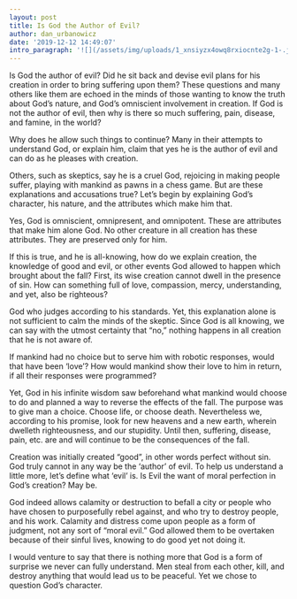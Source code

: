 ```yaml
---
layout: post
title: Is God the Author of Evil?
author: dan_urbanowicz
date: '2019-12-12 14:49:07'
intro_paragraph: '![](/assets/img/uploads/1_xnsiyzx4owq8rxiocnte2g-1-.jpeg)'
---
```

Is God the author of evil? Did he sit back and devise evil plans for his creation in order to bring suffering upon them? These questions and many others like them are echoed in the minds of those wanting to know the truth about God’s nature, and God’s omniscient involvement in creation. If God is not the author of evil, then why is there so much suffering, pain, disease, and famine, in the world?

Why does he allow such things to continue? Many in their attempts to understand God, or explain him, claim that yes he is the author of evil and can do as he pleases with creation.

Others, such as skeptics, say he is a cruel God, rejoicing in making people suffer, playing with mankind as pawns in a chess game. But are these explanations and accusations true? Let’s begin by explaining God’s character, his nature, and the attributes which make him that.

Yes, God is omniscient, omnipresent, and omnipotent. These are attributes that make him alone God. No other creature in all creation has these attributes. They are preserved only for him.

If this is true, and he is all-knowing, how do we explain creation, the knowledge of good and evil, or other events God allowed to happen which brought about the fall? First, its wise creation cannot dwell in the presence of sin. How can something full of love, compassion, mercy, understanding, and yet, also be righteous?

God who judges according to his standards. Yet, this explanation alone is not sufficient to calm the minds of the skeptic. Since God is all knowing, we can say with the utmost certainty that “no,” nothing happens in all creation that he is not aware of.

If mankind had no choice but to serve him with robotic responses, would that have been ‘love’? How would mankind show their love to him in return, if all their responses were programmed?

Yet, God in his infinite wisdom saw beforehand what mankind would choose to do and planned a way to reverse the effects of the fall. The purpose was to give man a choice. Choose life, or choose death. Nevertheless we, according to his promise, look for new heavens and a new earth, wherein dwelleth righteousness, and our stupidity. Until then, suffering, disease, pain, etc. are and will continue to be the consequences of the fall.

Creation was initially created “good”, in other words perfect without sin. God truly cannot in any way be the ‘author’ of evil. To help us understand a little more, let’s define what ‘evil’ is. Is Evil the want of moral perfection in God’s creation? May be.

God indeed allows calamity or destruction to befall a city or people who have chosen to purposefully rebel against, and who try to destroy people, and his work. Calamity and distress come upon people as a form of judgment, not any sort of “moral evil.” God allowed them to be overtaken because of their sinful lives, knowing to do good yet not doing it.

I would venture to say that there is nothing more that God is a form of surprise we never can fully understand. Men steal from each other, kill, and destroy anything that would lead us to be peaceful. Yet we chose to question God’s character.
